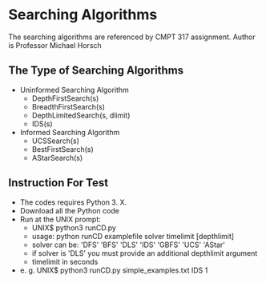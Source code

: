 # Searching Algorithms
The searching algorithms are referenced by CMPT 317 assignment. Author is Professor Michael Horsch

## The Type of Searching Algorithms
* Uninformed Searching Algorithm
	* DepthFirstSearch(s)
	* BreadthFirstSearch(s)  
	* DepthLimitedSearch(s, dlimit)  
	* IDS(s)
* Informed Searching Algorithm
	* UCSSearch(s)  
	* BestFirstSearch(s)
	* AStarSearch(s)

## Instruction For Test
* The codes requires Python 3. X.
* Download all the Python code
* Run at the UNIX prompt:
	* UNIX$ python3 runCD.py
	* usage: python runCD examplefile solver timelimit 					     [depthlimit]
	* solver can be: 'DFS' 'BFS' 'DLS' 'IDS' 'GBFS' 'UCS' 'AStar'
	* if solver is 'DLS' you must provide an additional depthlimit argument
	* timelimit in seconds
* e. g.
	UNIX$ python3 runCD.py simple_examples.txt IDS 1
	<output>
